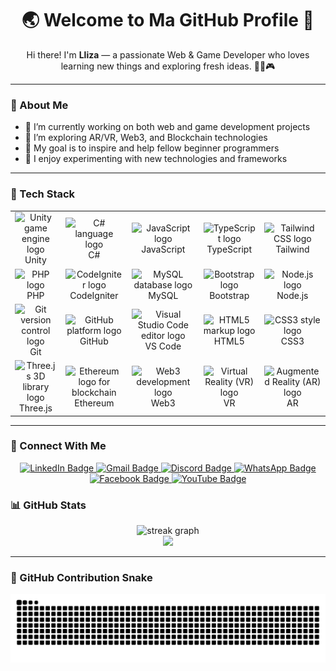 <h1 align="center">🌏 Welcome to Ma GitHub Profile 👏</h1>
<p align="center">
  Hi there! I'm <strong>Lliza</strong> — a passionate Web & Game Developer who loves learning new things and exploring fresh ideas. 👨‍💻🎮
</p>

---

### 🧠 About Me

- 🔭 I’m currently working on both web and game development projects  
- 🌱 I’m exploring AR/VR, Web3, and Blockchain technologies  
- 🎯 My goal is to inspire and help fellow beginner programmers  
- 🧩 I enjoy experimenting with new technologies and frameworks  

---

### 🚀 Tech Stack

<div align="center">

<table>
<tr>
  <td align="center">
    <img src="https://cdn.jsdelivr.net/gh/devicons/devicon/icons/unity/unity-original.svg" height="40" alt="Unity game engine logo" /><br>Unity
  </td>
  <td align="center">
    <img src="https://cdn.jsdelivr.net/gh/devicons/devicon/icons/csharp/csharp-original.svg" height="40" alt="C# language logo" /><br>C#
  </td>
  <td align="center">
    <img src="https://cdn.jsdelivr.net/gh/devicons/devicon/icons/javascript/javascript-original.svg" height="40" alt="JavaScript logo" /><br>JavaScript
  </td>
  <td align="center">
    <img src="https://cdn.jsdelivr.net/gh/devicons/devicon/icons/typescript/typescript-original.svg" height="40" alt="TypeScript logo" /><br>TypeScript
  </td>
  <td align="center">
    <img src="https://skillicons.dev/icons?i=tailwind" height="40" alt="Tailwind CSS logo" /><br>Tailwind
  </td>
</tr>
<tr>
  <td align="center">
    <img src="https://cdn.jsdelivr.net/gh/devicons/devicon/icons/php/php-original.svg" height="40" alt="PHP logo" /><br>PHP
  </td>
  <td align="center">
    <img src="https://cdn.jsdelivr.net/gh/devicons/devicon/icons/codeigniter/codeigniter-plain.svg" height="40" alt="CodeIgniter logo" /><br>CodeIgniter
  </td>
  <td align="center">
    <img src="https://cdn.jsdelivr.net/gh/devicons/devicon/icons/mysql/mysql-original.svg" height="40" alt="MySQL database logo" /><br>MySQL
  </td>
  <td align="center">
    <img src="https://cdn.jsdelivr.net/gh/devicons/devicon/icons/bootstrap/bootstrap-original.svg" height="40" alt="Bootstrap logo" /><br>Bootstrap
  </td>
  <td align="center">
    <img src="https://cdn.jsdelivr.net/gh/devicons/devicon/icons/nodejs/nodejs-original.svg" height="40" alt="Node.js logo" /><br>Node.js
  </td>
</tr>
<tr>
  <td align="center">
    <img src="https://cdn.jsdelivr.net/gh/devicons/devicon/icons/git/git-original.svg" height="40" alt="Git version control logo" /><br>Git
  </td>
  <td align="center">
    <img src="https://cdn.jsdelivr.net/gh/devicons/devicon/icons/github/github-original.svg" height="40" alt="GitHub platform logo" /><br>GitHub
  </td>
  <td align="center">
    <img src="https://cdn.jsdelivr.net/gh/devicons/devicon/icons/vscode/vscode-original.svg" height="40" alt="Visual Studio Code editor logo" /><br>VS Code
  </td>
  <td align="center">
    <img src="https://cdn.jsdelivr.net/gh/devicons/devicon/icons/html5/html5-original.svg" height="40" alt="HTML5 markup logo" /><br>HTML5
  </td>
  <td align="center">
    <img src="https://cdn.jsdelivr.net/gh/devicons/devicon/icons/css3/css3-original.svg" height="40" alt="CSS3 style logo" /><br>CSS3
  </td>
</tr>
<tr>
  <td align="center">
    <img src="https://skillicons.dev/icons?i=threejs" height="40" alt="Three.js 3D library logo" /><br>Three.js
  </td>
  <td align="center">
    <img src="https://skillicons.dev/icons?i=ethereum" height="40" alt="Ethereum logo for blockchain" /><br>Ethereum
  </td>
  <td align="center">
    <img src="https://skillicons.dev/icons?i=web3" height="40" alt="Web3 development logo" /><br>Web3
  </td>
  <td align="center">
    <img src="https://img.icons8.com/ios-filled/50/000000/virtual-reality.png" height="40" alt="Virtual Reality (VR) logo" /><br>VR
  </td>
  <td align="center">
    <img src="https://img.icons8.com/ios-filled/50/000000/augmented-reality.png" height="40" alt="Augmented Reality (AR) logo" /><br>AR
  </td>
</tr>
</table>

</div>

---

### 🔗 Connect With Me

<div align="center">

<a href="https://linkedin.com/in/uki-aula-fauzi/" target="_blank">
  <img src="https://img.shields.io/static/v1?message=LinkedIn&logo=linkedin&label=&color=0077B5&logoColor=white&labelColor=&style=for-the-badge" height="28" alt="LinkedIn Badge" />
</a>
<a href="mailto:ukiaula39@gmail.com" target="_blank">
  <img src="https://img.shields.io/static/v1?message=Gmail&logo=gmail&label=&color=D14836&logoColor=white&labelColor=&style=for-the-badge" height="28" alt="Gmail Badge" />
</a>
<a href="https://discordapp.com/users/your-discord" target="_blank">
  <img src="https://img.shields.io/static/v1?message=Discord&logo=discord&label=&color=7289DA&logoColor=white&labelColor=&style=for-the-badge" height="28" alt="Discord Badge" />
</a>
<a href="https://wa.me/+6282322633638" target="_blank">
  <img src="https://img.shields.io/static/v1?message=WhatsApp&logo=whatsapp&label=&color=25D366&logoColor=white&labelColor=&style=for-the-badge" height="28" alt="WhatsApp Badge" />
</a>
<a href="https://facebook.com/uki.aula/" target="_blank">
  <img src="https://img.shields.io/static/v1?message=Facebook&logo=facebook&label=&color=1877F2&logoColor=white&labelColor=&style=for-the-badge" height="28" alt="Facebook Badge" />
</a>
<a href="https://youtube.com/£" target="_blank">
  <img src="https://img.shields.io/static/v1?message=YouTube&logo=youtube&label=&color=FF0000&logoColor=white&labelColor=&style=for-the-badge" height="28" alt="YouTube Badge" />
</a>

</div>


### 📊 GitHub Stats

<div align="center">
  <img src="https://streak-stats.demolab.com?user=LlizaLliza&locale=en&mode=daily&theme=tokyonight&hide_border=false&border_radius=5&order=3" height="150" alt="streak graph" />
  <br>
 <img src="https://github-profile-trophy.vercel.app/?username=LlizaLliza&theme=tokyonight&title=Stars,Commits,Followers,Repositories,Experience,Organization,Language&margin-w=15&margin-h=15&column=5" />

</div>

---

### 🐍 GitHub Contribution Snake

<picture>
  <source media="(prefers-color-scheme: dark)" srcset="https://raw.githubusercontent.com/LlizaLliza/LlizaLliza/output/github-contribution-grid-snake-dark.svg">
  <source media="(prefers-color-scheme: light)" srcset="https://raw.githubusercontent.com/LlizaLliza/LlizaLliza/output/github-contribution-grid-snake.svg">
  <img alt="github contribution grid snake animation" src="https://raw.githubusercontent.com/LlizaLliza/LlizaLliza/output/github-contribution-grid-snake.svg">
</picture>


###
